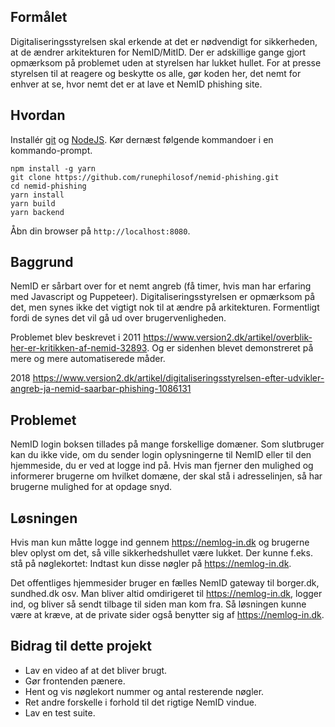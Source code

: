 Formålet
--------------
Digitaliseringsstyrelsen skal erkende at det er nødvendigt for sikkerheden, at de ændrer arkitekturen for NemID/MitID.
Der er adskillige gange gjort opmærksom på problemet uden at styrelsen har lukket hullet.
For at presse styrelsen til at reagere og beskytte os alle, gør koden her, det nemt for enhver at se, hvor nemt det er at lave et NemID phishing site.

Hvordan
-------------
Installér [git](https://git-scm.com/book/en/v2/Getting-Started-Installing-Git) og [NodeJS](https://nodejs.org/).
Kør dernæst følgende kommandoer i en kommando-prompt.
```
npm install -g yarn
git clone https://github.com/runephilosof/nemid-phishing.git
cd nemid-phishing
yarn install
yarn build
yarn backend
```
Åbn din browser på `http://localhost:8080`.

Baggrund
---------------
NemID er sårbart over for et nemt angreb (få timer, hvis man har erfaring med Javascript og Puppeteer).
Digitaliseringsstyrelsen er opmærksom på det, men synes ikke det vigtigt nok til at ændre på arkitekturen. Formentligt fordi de synes det vil gå ud over brugervenligheden.

Problemet blev beskrevet i 2011 https://www.version2.dk/artikel/overblik-her-er-kritikken-af-nemid-32893. Og er sidenhen blevet demonstreret på mere og mere automatiserede måder.

2018 https://www.version2.dk/artikel/digitaliseringsstyrelsen-efter-udvikler-angreb-ja-nemid-saarbar-phishing-1086131

Problemet
----------------
NemID login boksen tillades på mange forskellige domæner. Som slutbruger kan du ikke vide, om du sender login oplysningerne til NemID eller til den hjemmeside, du er ved at logge ind på.
Hvis man fjerner den mulighed og informerer brugerne om hvilket domæne, der skal stå i adresselinjen, så har brugerne mulighed for at opdage snyd.

Løsningen
----------------
Hvis man kun måtte logge ind gennem https://nemlog-in.dk og brugerne blev oplyst om det, så ville sikkerhedshullet være lukket.
Der kunne f.eks. stå på nøglekortet: Indtast kun disse nøgler på https://nemlog-in.dk.

Det offentliges hjemmesider bruger en fælles NemID gateway til borger.dk, sundhed.dk osv. Man bliver altid omdirigeret til https://nemlog-in.dk, logger ind, og bliver så sendt tilbage til siden man kom fra.
Så løsningen kunne være at kræve, at de private sider også benytter sig af https://nemlog-in.dk.

Bidrag til dette projekt
------------------------
* Lav en video af at det bliver brugt.
* Gør frontenden pænere.
* Hent og vis nøglekort nummer og antal resterende nøgler.
* Ret andre forskelle i forhold til det rigtige NemID vindue.
* Lav en test suite.
